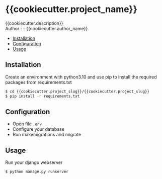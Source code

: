 # {{cookiecutter.project_name}}
{{cookiecutter.description}}
<br/>Author : - {{cookiecutter.author_name}}

- [Installation](#installation)
- [Configuration](#configuration)
- [Usage](#usage)

## Installation

Create an environment with python3.10 and use pip to install the required packages from requirements.txt
```bash
$ cd {{cookiecutter.project_slug}}/{{cookiecutter.project_slug}}
$ pip install -r requirements.txt
```

## Configuration
- Open file `.env`
- Configure your database
- Run makemigrations and migrate

## Usage
Run your django webserver
```bash
$ python manage.py runserver
```
